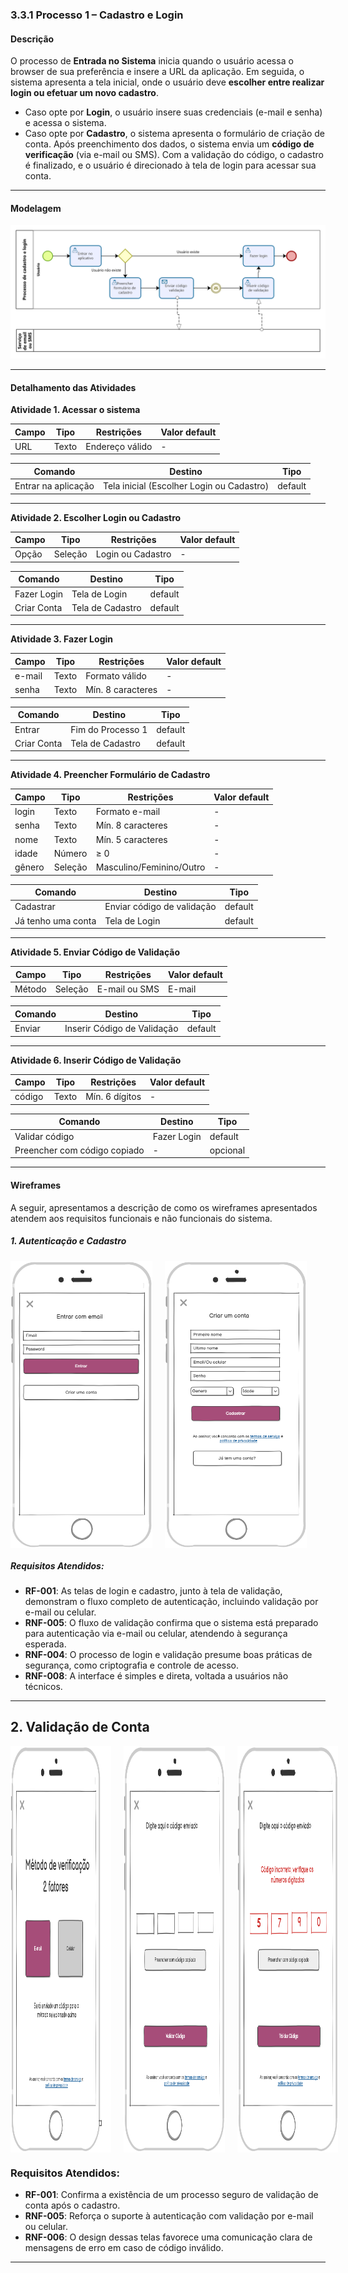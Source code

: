 ### 3.3.1 Processo 1 – Cadastro e Login

#### Descrição
O processo de **Entrada no Sistema** inicia quando o usuário acessa o browser de sua preferência e insere a URL da aplicação. Em seguida, o sistema apresenta a tela inicial, onde o usuário deve **escolher entre realizar login ou efetuar um novo cadastro**.  

- Caso opte por **Login**, o usuário insere suas credenciais (e-mail e senha) e acessa o sistema.  
- Caso opte por **Cadastro**, o sistema apresenta o formulário de criação de conta. Após preenchimento dos dados, o sistema envia um **código de verificação** (via e-mail ou SMS). Com a validação do código, o cadastro é finalizado, e o usuário é direcionado à tela de login para acessar sua conta.  

---

#### Modelagem
![PROCESSO 1](../images/modelagem-1-cadastro-login-r2.png "Modelo BPMN do Processo 1.")

---

#### Detalhamento das Atividades

**Atividade 1. Acessar o sistema**

| **Campo** | **Tipo** | **Restrições** | **Valor default** |
|-----------|----------|----------------|-------------------|
| URL       | Texto    | Endereço válido | - |

| **Comando** | **Destino** | **Tipo** |
|-------------|-------------|----------|
| Entrar na aplicação | Tela inicial (Escolher Login ou Cadastro) | default |

---

**Atividade 2. Escolher Login ou Cadastro**

| **Campo** | **Tipo** | **Restrições** | **Valor default** |
|-----------|----------|----------------|-------------------|
| Opção     | Seleção  | Login ou Cadastro | - |

| **Comando**   | **Destino**           | **Tipo** |
|---------------|----------------------|----------|
| Fazer Login   | Tela de Login        | default  |
| Criar Conta   | Tela de Cadastro     | default  |

---

**Atividade 3. Fazer Login**

| **Campo** | **Tipo** | **Restrições** | **Valor default** |
|-----------|----------|----------------|-------------------|
| e-mail    | Texto    | Formato válido | - |
| senha     | Texto    | Mín. 8 caracteres | - |

| **Comando** | **Destino** | **Tipo** |
|-------------|-------------|----------|
| Entrar      | Fim do Processo 1 | default |
| Criar Conta | Tela de Cadastro | default |

---

**Atividade 4. Preencher Formulário de Cadastro**

| **Campo** | **Tipo** | **Restrições** | **Valor default** |
|-----------|----------|----------------|-------------------|
| login     | Texto    | Formato e-mail | - |
| senha     | Texto    | Mín. 8 caracteres | - |
| nome      | Texto    | Mín. 5 caracteres | - |
| idade     | Número   | ≥ 0 | - |
| gênero    | Seleção  | Masculino/Feminino/Outro | - |

| **Comando**          | **Destino**              | **Tipo** |
|----------------------|--------------------------|----------|
| Cadastrar            | Enviar código de validação | default |
| Já tenho uma conta   | Tela de Login            | default |

---

**Atividade 5. Enviar Código de Validação**

| **Campo** | **Tipo** | **Restrições** | **Valor default** |
|-----------|----------|----------------|-------------------|
| Método    | Seleção  | E-mail ou SMS  | E-mail |

| **Comando** | **Destino** | **Tipo** |
|-------------|-------------|----------|
| Enviar      | Inserir Código de Validação | default |

---

**Atividade 6. Inserir Código de Validação**

| **Campo** | **Tipo** | **Restrições** | **Valor default** |
|-----------|----------|----------------|-------------------|
| código    | Texto    | Mín. 6 dígitos | - |

| **Comando**             | **Destino**    | **Tipo** |
|--------------------------|----------------|----------|
| Validar código           | Fazer Login    | default |
| Preencher com código copiado | -          | opcional |

---

#### Wireframes

A seguir, apresentamos a descrição de como os wireframes apresentados atendem aos requisitos funcionais e não funcionais do sistema.

##### 1. Autenticação e Cadastro

<div style="display: flex; gap: 20px;">
  <img src="../images/prototipoTelas/cadastroLogin/Login.png" alt="Tela de Login" width="45%">
  <img src="../images/prototipoTelas/cadastroLogin/Preenchimento-de-Cadastro.png" alt="Tela de Cadastro" width="45%">
</div>

##### Requisitos Atendidos:
- **RF-001**: As telas de login e cadastro, junto à tela de validação, demonstram o fluxo completo de autenticação, incluindo validação por e-mail ou celular.
- **RNF-005**: O fluxo de validação confirma que o sistema está preparado para autenticação via e-mail ou celular, atendendo à segurança esperada.
- **RNF-004**: O processo de login e validação presume boas práticas de segurança, como criptografia e controle de acesso.
- **RNF-008**: A interface é simples e direta, voltada a usuários não técnicos.

---

## 2. Validação de Conta

<div style="display: flex; gap: 20px;">
  <img src="../images/prototipoTelas/cadastroLogin/Escolha-Metodo-Validacao.png" alt="Escolha do Método de Validação" width="32%" height="650">
  <img src="../images/prototipoTelas/cadastroLogin/Validar-codigo.png" alt="Tela de Validação de Código" width="32%">
  <img src="../images/prototipoTelas/cadastroLogin/codigo_invalido.png" alt="Tela de Validação de Código" width="32%">
</div>

### Requisitos Atendidos:
- **RF-001**: Confirma a existência de um processo seguro de validação de conta após o cadastro.
- **RNF-005**: Reforça o suporte à autenticação com validação por e-mail ou celular.
- **RNF-006**: O design dessas telas favorece uma comunicação clara de mensagens de erro em caso de código inválido.

---
